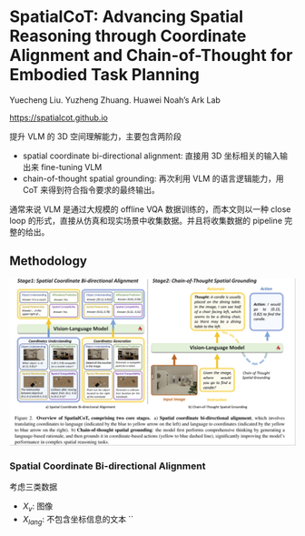 # SpatialCoT: Advancing Spatial Reasoning through Coordinate Alignment and Chain-of-Thought for Embodied Task Planning

Yuecheng Liu. Yuzheng Zhuang. Huawei Noah’s Ark Lab

https://spatialcot.github.io

提升 VLM 的 3D 空间理解能力，主要包含两阶段
- spatial coordinate bi-directional alignment: 直接用 3D 坐标相关的输入输出来 fine-tuning VLM
- chain-of-thought spatial grounding: 再次利用 VLM 的语言逻辑能力，用 CoT 来得到符合指令要求的最终输出。

通常来说 VLM 是通过大规模的 offline VQA 数据训练的，而本文则以一种 close loop 的形式，直接从仿真和现实场景中收集数据。并且将收集数据的 pipeline 完整的给出。

## Methodology

![](../imgs/SpatialCoT.png)

### Spatial Coordinate Bi-directional Alignment

考虑三类数据
- $X_v$: 图像
- $X_{lang}$: 不包含坐标信息的文本 ``
